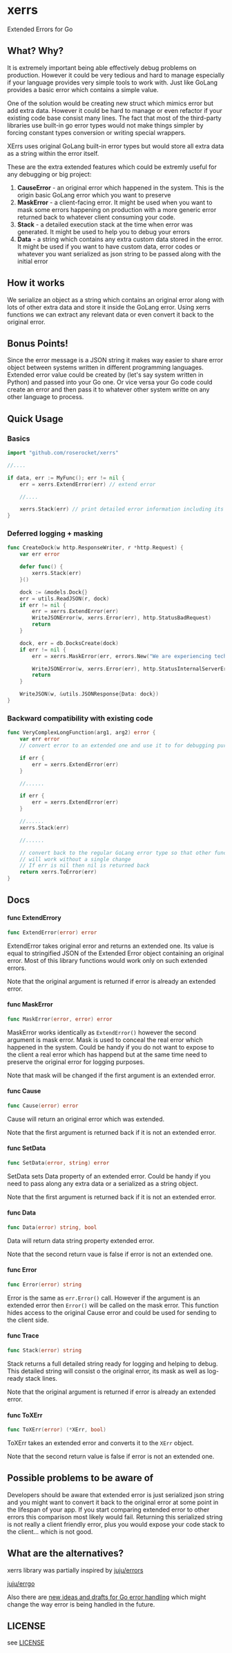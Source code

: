 # xerrs

Extended Errors for Go

## What? Why?

It is extremely important being able effectively debug problems on production. However it could be
very tedious and hard to manage especially if your language provides very simple tools to work with.
Just like GoLang provides a basic error which contains a simple value.

One of the solution would be creating new struct which mimics error but add extra data. However it
could be hard to manage or even refactor if your existing code base consist many lines. The fact
that most of the third-party libraries use built-in go error types would not make things simpler by
forcing constant types conversion or writing special wrappers.

XErrs uses original GoLang built-in error types but would store all extra data as a string within
the error itself.

These are the extra extended features which could be extremly useful for any debugging or big
project:

1. **CauseError** - an original error which happened in the system. This is the origin basic GoLang
   error which you want to preserve
2. **MaskError** - a client-facing error. It might be used when you want to mask some errors
   happening on production with a more generic error returned back to whatever client consuming your
   code.
3. **Stack** - a detailed execution stack at the time when error was generated. It might be used to
   help you to debug your errors
4. **Data** - a string which contains any extra custom data stored in the error. It might be used if
   you want to have custom data, error codes or whatever you want serialized as json string to be
   passed along with the initial error

## How it works

We serialize an object as a string which contains an original error along with lots of other extra
data and store it inside the GoLang error. Using xerrs functions we can extract any relevant data or
even convert it back to the original error.

## Bonus Points!

Since the error message is a JSON string it makes way easier to share error object between systems
written in different programming languages. Extended error value could be created by (let's say
system written in Python) and passed into your Go one. Or vice versa your Go code could create an
error and then pass it to whatever other system writte on any other language to process.

## Quick Usage

### Basics

```go
import "github.com/roserocket/xerrs"

//....

if data, err := MyFunc(); err != nil {
    err = xerrs.ExtendError(err) // extend error

    //....

    xerrs.Stack(err) // print detailed error information including its stack
}
```

### Deferred logging + masking

```go
func CreateDock(w http.ResponseWriter, r *http.Request) {
    var err error

    defer func() {
        xerrs.Stack(err)
    }()

    dock := &models.Dock{}
    err = utils.ReadJSON(r, dock)
    if err != nil {
        err = xerrs.ExtendError(err)
        WriteJSONError(w, xerrs.Error(err), http.StatusBadRequest)
        return
    }

    dock, err = db.DocksCreate(dock)
    if err != nil {
        err = xerrs.MaskError(err, errors.New("We are experiencing technical difficulties"))

        WriteJSONError(w, xerrs.Error(err), http.StatusInternalServerError)
        return
    }

    WriteJSON(w, &utils.JSONResponse{Data: dock})
}
```

### Backward compatibility with existing code

```go
func VeryComplexLongFunction(arg1, arg2) error {
    var err error
    // convert error to an extended one and use it to for debugging purposes

    if err {
        err = xerrs.ExtendError(err)
    }

    //......

    if err {
        err = xerrs.ExtendError(err)
    }

    //......
    xerrs.Stack(err)

    //......

    // convert back to the regular GoLang error type so that other function
    // will work without a single change
    // If err is nil then nil is returned back
    return xerrs.ToError(err)
}
```

## Docs

#### func ExtendErrory

```go
func ExtendError(error) error
```

ExtendError takes original error and returns an extended one. Its value is equal to stringified JSON
of the Extended Error object containing an original error. Most of this library functions would work
only on such extended errors.

Note that the original argument is returned if error is already an extended error.

#### func MaskError

```go
func MaskError(error, error) error
```

MaskError works identically as `ExtendError()` however the second argument is mask error. Mask is
used to conceal the real error which happened in the system. Could be handy if you do not want to
expose to the client a real error which has happend but at the same time need to preserve the
original error for logging purposes.

Note that mask will be changed if the first argument is an extended error.

#### func Cause

```go
func Cause(error) error
```

Cause will return an original error which was extended.

Note that the first argument is returned back if it is not an extended error.

#### func SetData

```go
func SetData(error, string) error
```

SetData sets Data property of an extended error. Could be handy if you need to pass along any extra
data or a serialized as a string object.

Note that the first argument is returned back if it is not an extended error.

#### func Data

```go
func Data(error) string, bool
```

Data will return data string property extended error.

Note that the second return vaue is false if error is not an extended one.

#### func Error

```go
func Error(error) string
```

Error is the same as `err.Error()` call. However if the argument is an extended error then `Error()`
will be called on the mask error. This function hides access to the original Cause error and could
be used for sending to the client side.

#### func Trace

```go
func Stack(error) string
```

Stack returns a full detailed string ready for logging and helping to debug. This detailed string
will consist o the original error, its mask as well as log-ready stack lines.

Note that the original argument is returned if error is already an extended error.

#### func ToXErr

```go
func ToXErr(error) (*XErr, bool)
```

ToXErr takes an extended error and converts it to the `XErr` object.

Note that the second return value is false if error is not an extended one.

## Possible problems to be aware of

Developers should be aware that extended error is just serialized json string and you might want to
convert it back to the original error at some point in the lifespan of your app. If you start
comparing extended error to other errors this comparison most likely would fail. Returning this
serialized string is not really a client friendly error, plus you would expose your code stack to
the client... which is not good.

## What are the alternatives?

xerrs library was partially inspired by [juju/errors](https://github.com/juju/errors)

[juju/errgo](https://github.com/juju/errgo)

Also there are
[new ideas and drafts for Go error handling](https://go.googlesource.com/proposal/+/master/design/go2draft.md)
which might change the way error is being handled in the future.

## LICENSE

see [LICENSE](./LICENSE)
